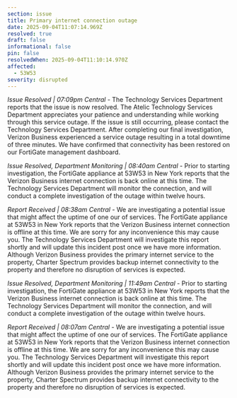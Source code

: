 ```yaml
---
section: issue
title: Primary internet connection outage
date: 2025-09-04T11:07:14.969Z
resolved: true
draft: false
informational: false
pin: false
resolvedWhen: 2025-09-04T11:10:14.970Z
affected:
  - 53W53
severity: disrupted
---
```

*Issue Resolved | 07:09pm Central* - The Technology Services Department reports that the issue is now resolved. The Atelic Technology Services Department appreciates your patience and understanding while working through this service outage. If the issue is still occurring, please contact the Technology Services Department. After completing our final investigation, Verizon Business experienced a service outage resulting in a total downtime of three minutes. We have confirmed that connectivity has been restored on our FortiGate management dashboard.

*Issue Resolved, Department Monitoring | 08:40am Central* - Prior to starting investigation, the FortiGate appliance at 53W53 in New York reports that the Verizon Business internet connection is back online at this time. The Technology Services Department will monitor the connection, and will conduct a complete investigation of the outage within twelve hours.

*Report Received | 08:38am Central* - We are investigating a potential issue that might affect the uptime of one our of services. The FortiGate appliance at 53W53 in New York reports that the Verizon Business internet connection is offline at this time. We are sorry for any inconvenience this may cause you. The Technology Services Department will investigate this report shortly and will update this incident post once we have more information. Although Verizon Business provides the primary internet service to the property, Charter Spectrum provides backup internet connectivity to the property and therefore no disruption of services is expected.

*Issue Resolved, Department Monitoring | 11:49am Central* - Prior to starting investigation, the FortiGate appliance at 53W53 in New York reports that the Verizon Business internet connection is back online at this time. The Technology Services Department will monitor the connection, and will conduct a complete investigation of the outage within twelve hours.

*Report Received | 08:07am Central* - We are investigating a potential issue that might affect the uptime of one our of services. The FortiGate appliance at 53W53 in New York reports that the Verizon Business internet connection is offline at this time. We are sorry for any inconvenience this may cause you. The Technology Services Department will investigate this report shortly and will update this incident post once we have more information. Although Verizon Business provides the primary internet service to the property, Charter Spectrum provides backup internet connectivity to the property and therefore no disruption of services is expected.